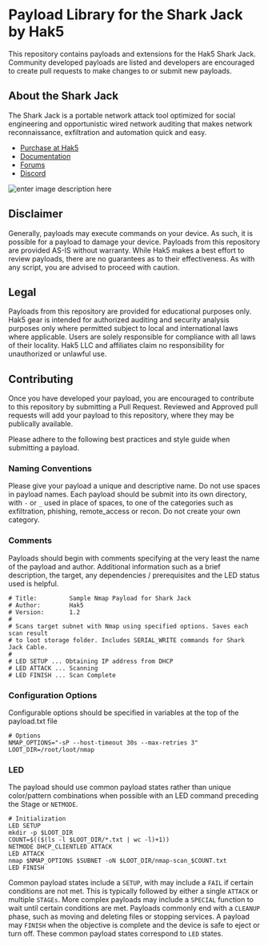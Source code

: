 
# Payload Library for the Shark Jack by Hak5

This repository contains payloads and extensions for the Hak5 Shark Jack. Community developed payloads are listed and developers are encouraged to create pull requests to make changes to or submit new payloads.

## About the Shark Jack

The Shark Jack is a portable network attack tool optimized for social engineering and opportunistic wired network auditing that makes network reconnaissance, exfiltration and automation quick and easy.


-   [Purchase at Hak5](https://hak5.org/products/shark-jack "Purchase at Hak5")
-   [Documentation](https://docs.hak5.org/shark-jack/ "Documentation")
-   [Forums](https://forums.hak5.org/forum/101-shark-jack/ "Forums")
-   [Discord](https://hak5.org/discord "Discord")

![enter image description here](https://cdn.shopify.com/s/files/1/0068/2142/files/shark_thumb2_300x.jpg)

## Disclaimer
Generally, payloads may execute commands on your device. As such, it is possible for a payload to damage your device. Payloads from this repository are provided AS-IS without warranty. While Hak5 makes a best effort to review payloads, there are no guarantees as to their effectiveness. As with any script, you are advised to proceed with caution.

## Legal
Payloads from this repository are provided for educational purposes only.  Hak5 gear is intended for authorized auditing and security analysis purposes only where permitted subject to local and international laws where applicable. Users are solely responsible for compliance with all laws of their locality. Hak5 LLC and affiliates claim no responsibility for unauthorized or unlawful use.

## Contributing
Once you have developed your payload, you are encouraged to contribute to this repository by submitting a Pull Request. Reviewed and Approved pull requests will add your payload to this repository, where they may be publically available.

Please adhere to the following best practices and style guide when submitting a payload.

### Naming Conventions
Please give your payload a unique and descriptive name. Do not use spaces in payload names. Each payload should be submit into its own directory, with `-` or `_` used in place of spaces, to one of the categories such as exfiltration, phishing, remote_access or recon. Do not create your own category.

### Comments
Payloads should begin with comments specifying at the very least the name of the payload and author. Additional information such as a brief description, the target, any dependencies / prerequisites and the LED status used is helpful.

    # Title:         Sample Nmap Payload for Shark Jack
    # Author:        Hak5
    # Version:       1.2
    #
	# Scans target subnet with Nmap using specified options. Saves each scan result
	# to loot storage folder. Includes SERIAL_WRITE commands for Shark Jack Cable.
	#
	# LED SETUP ... Obtaining IP address from DHCP
	# LED ATTACK ... Scanning
	# LED FINISH ... Scan Complete
   
### Configuration Options
Configurable options should be specified in variables at the top of the payload.txt file

    # Options
    NMAP_OPTIONS="-sP --host-timeout 30s --max-retries 3"
	LOOT_DIR=/root/loot/nmap

### LED
The payload should use common payload states rather than unique color/pattern combinations when possible with an LED command preceding the Stage or `NETMODE`.

    # Initialization
    LED SETUP
    mkdir -p $LOOT_DIR
    COUNT=$(($(ls -l $LOOT_DIR/*.txt | wc -l)+1))
    NETMODE DHCP_CLIENTLED ATTACK
    LED ATTACK
    nmap $NMAP_OPTIONS $SUBNET -oN $LOOT_DIR/nmap-scan_$COUNT.txt
    LED FINISH

Common payload states include a `SETUP`, with may include a `FAIL` if certain conditions are not met. This is typically followed by either a single `ATTACK` or multiple `STAGEs`. More complex payloads may include a `SPECIAL` function to wait until certain conditions are met. Payloads commonly end with a `CLEANUP` phase, such as moving and deleting files or stopping services. A payload may `FINISH` when the objective is complete and the device is safe to eject or turn off. These common payload states correspond to `LED` states.


